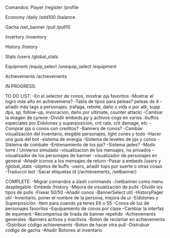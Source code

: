 Comandos:
Player
/register
/profile

Economy
/daily
/add100
/balance

Gacha
/set_banner
/pull 
/pull10

Invertory
/inventory

History
/history

Stats
/users 
/global_stats

Equipment
/equip_select
/unequip_select
/equipment

Achievements
/achievements


IN PROGRESS:


TO DO LIST:
-En el selector de conos, mostrar pjs favoritos
-Mostrar el logro más alto en achievemens?
-Tabla de tipos para peleas? peleas de 4
-añadir más tags a personajes, (rafaga, rebote, daño x vida o por atk, supp dps, sp, follow-up, invocacion, daño por ultimate, counter attack)
-Cambiar la imagen de cyrene
-Dividir embeds.py y achivos cogs en varios
-buffos especiales por Eidolones y superposicion, crit rate, crit damage, etc
-Comprar pjs o conos con creditos?
-Banners de conos?
-Cambiar visualización del inventario, elegible personajes, light cones y todo
-Hacer una guia del bot
-sistema de energia
-Sistema de leveleo de pjs y conos
-Sistema de combate
-Entrenamiento de los pjs?
-Sistema jades?
-Modo torre / Universo simulado
-visualizacion de los mensajes, no privados
-visualizador de los personajes de banner
-visualizador de personajes en general
-Añadir iconos a los mensajes de return
-Pasar a embeds /users y /global_stats
-objetos de buffs
-users, añadir tops por suerte o otras cosas
-Traduccir bot
-Sacar etiquetas id (/achievements, /setbanner)

COMPLETE:
-Migrar comandos a slash commands
-/setbanner como menu desplegable
-Embeds /history
-Mejora de visualización de pulls
-Dividir los tipos de pulls
-Fixear 50/50
-Añadir conos
-BannerSelect util
-HistoryPager util
-Inventario, poner el nombre de la persona, mejora de ui
-Eidolones y Superposición
-Item para cuando ya tenes E6 o S5
-Conos de luz de personajes favoritos
-Equipamiento de conos por clase
-Cambiar la interfaz de equiment
-Recompensa de tirada de banner repetido
-Achievements generales
-Banners activos y inactivos
-Boton de reclamar en achievements
-Distribuir código achievements
-Boton de hacer otra pull
-Distrubuir código de gacha
-Añadir Botones al inventario